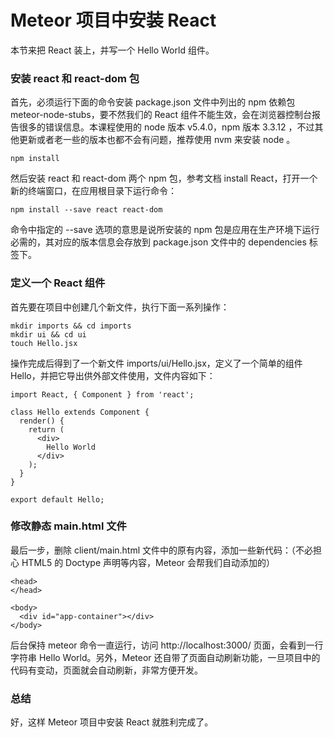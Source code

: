 # Meteor 项目中安装 React

本节来把 React 装上，并写一个 Hello World 组件。

### 安装 react 和 react-dom 包

首先，必须运行下面的命令安装 package.json 文件中列出的 npm 依赖包 meteor-node-stubs，要不然我们的 React 组件不能生效，会在浏览器控制台报告很多的错误信息。本课程使用的 node 版本 v5.4.0，npm 版本 3.3.12 ，不过其他更新或者老一些的版本也都不会有问题，推荐使用 nvm 来安装 node 。

```
npm install
```

然后安装 react 和 react-dom 两个 npm 包，参考文档 install React，打开一个新的终端窗口，在应用根目录下运行命令：

```
npm install --save react react-dom
```

命令中指定的 --save 选项的意思是说所安装的 npm 包是应用在生产环境下运行必需的，其对应的版本信息会存放到 package.json 文件中的 dependencies 标签下。

### 定义一个 React 组件

首先要在项目中创建几个新文件，执行下面一系列操作：

```
mkdir imports && cd imports
mkdir ui && cd ui
touch Hello.jsx
```

操作完成后得到了一个新文件 imports/ui/Hello.jsx，定义了一个简单的组件 Hello，并把它导出供外部文件使用，文件内容如下：

```
import React, { Component } from 'react';

class Hello extends Component {
  render() {
    return (
      <div>
        Hello World
      </div>
    );
  }
}

export default Hello;
```

### 修改静态 main.html 文件

最后一步，删除 client/main.html 文件中的原有内容，添加一些新代码：（不必担心 HTML5 的 Doctype 声明等内容，Meteor 会帮我们自动添加的）

```
<head>
</head>

<body>
  <div id="app-container"></div>
</body>
```

后台保持 meteor 命令一直运行，访问 http://localhost:3000/ 页面，会看到一行字符串 Hello World。另外，Meteor 还自带了页面自动刷新功能，一旦项目中的代码有变动，页面就会自动刷新，非常方便开发。

### 总结

好，这样 Meteor 项目中安装 React 就胜利完成了。